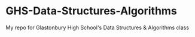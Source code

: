 # GHS-Data-Structures-Algorithms
My repo for Glastonbury High School's Data Structures &amp; Algorithms class

